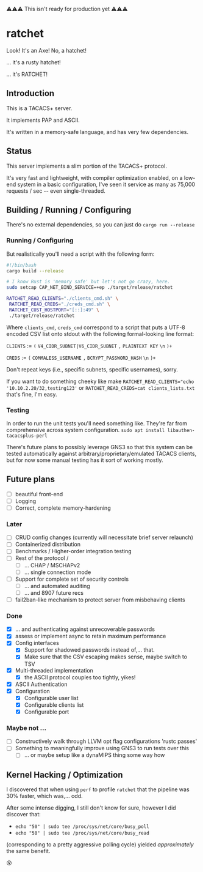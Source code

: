 ⚠⚠⚠ This isn't ready for production yet ⚠⚠⚠

# ratchet
Look! It's an Axe! No, a hatchet!

... it's a rusty hatchet!

... it's RATCHET!

## Introduction
This is a TACACS+ server.

It implements PAP and ASCII.

It's written in a memory-safe language, and has very few dependencies.

## Status
This server implements a slim portion of the TACACS+ protocol.

It's very fast and lightweight, with compiler optimization enabled, on a low-end system in a basic configuration, I've seen it service as many as 75,000 requests / sec -- even single-threaded.

## Building / Running / Configuring
There's no external dependencies, so you can just do
`cargo run --release`

### Running / Configuring
But realistically you'll need a script with the following form:
```bash
#!/bin/bash
cargo build --release

# I know Rust is 'memory safe' but let's not go crazy, here.
sudo setcap CAP_NET_BIND_SERVICE=+ep ./target/release/ratchet

RATCHET_READ_CLIENTS="./clients_cmd.sh" \
 RATCHET_READ_CREDS="./creds_cmd.sh" \
 RATCHET_CUST_HOSTPORT="[::]:49" \
 ./target/release/ratchet
```
Where `clients_cmd`, `creds_cmd` correspond to a script that puts a UTF-8 encoded CSV list onto stdout with the following formal-looking line format:

`CLIENTS` := `(` `V4_CIDR_SUBNET|V6_CIDR_SUBNET` `,` `PLAINTEXT KEY` `\n` `)+`

`CREDS` := `(` `COMMALESS_USERNAME` `,` `BCRYPT_PASSWORD_HASH` `\n` `)+`

Don't repeat keys (i.e., specific subnets, specific usernames), sorry.

If you want to do something cheeky like make `RATCHET_READ_CLIENTS="echo '10.10.2.20/32,testing123'` or `RATCHET_READ_CREDS=cat clients_lists.txt` that's fine, I'm easy.

### Testing
In order to run the unit tests you'll need something like. They're far from comprehensive across system configuration.
`sudo apt install libauthen-tacacsplus-perl`

There's future plans to possibly leverage GNS3 so that this system can be tested automatically against arbitrary/proprietary/emulated TACACS clients, but for now some manual testing has it sort of working mostly. 

## Future plans
- [ ] beautiful front-end  
- [ ] Logging
- [ ] Correct, complete memory-hardening

### Later
- [ ] CRUD config changes (currently will necessitate brief server relaunch)
- [ ] Containerized distribution
- [ ] Benchmarks / Higher-order integration testing
- [ ] Rest of the protocol /
  - [ ] ... CHAP / MSCHAPv2
  - [ ] ... single connection mode
- [ ] Support for complete set of security controls
  - [ ] ... and automated auditing
  - [ ] ... and 8907 future recs
- [ ] fail2ban-like mechanism to protect server from misbehaving clients

### Done

  - [x] ... and authenticating against unrecoverable passwords
- [x] assess or implement async to retain maximum performance
- [x] Config interfaces
  - [x] Support for shadowed passwords instead of,... that.
  - [x] Make sure that the CSV escaping makes sense, maybe switch to TSV
- [x] Multi-threaded implementation
  - [x] the ASCII protocol couples too tightly, yikes!
- [x] ASCII Authentication
- [x] Configuration
  - [x] Configurable user list
  - [x] Configurable clients list
  - [x] Configurable port

### Maybe not ...
- [ ] Constructively walk through LLVM opt flag configurations 'rustc passes'
- [ ] Something to meaningfully improve using GNS3 to run tests over this
  - [ ] ... or maybe setup like a dynaMIPS thing some way how

## Kernel Hacking / Optimization
I discovered that when using `perf` to profile `ratchet` that the pipeline was 30% faster, which was,... odd.

After some intense digging, I still don't know for sure, however I did discover that:

- `echo "50" | sudo tee /proc/sys/net/core/busy_poll`
- `echo "50" | sudo tee /proc/sys/net/core/busy_read`

(corresponding to a pretty aggressive polling cycle) yielded *approximately* the same benefit.

😵
